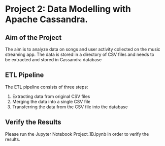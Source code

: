 # Project 2: Data Modelling with Apache Cassandra.

## Aim of the Project
The aim is to analyze data on songs and user activity collected on the music streaming app. The data is stored in a directory of CSV files and needs to be extracted and stored in Cassandra database

## ETL Pipeline
The ETL pipeline consists of three steps:
1. Extracting data from original CSV files
2. Merging the data into a single CSV file
3. Transferring the data from the CSV file into the database

## Verify the Results
Please run the Jupyter Notebook Project_1B.ipynb in order to verify the results.
